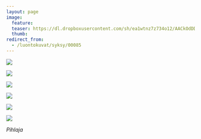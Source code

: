 ```yaml
---
layout: page
image:
  feature:
  teaser: https://dl.dropboxusercontent.com/sh/ea1wtnz7z734o12/AACkOdDD1qwlrKS49QfGwDcMa/luontokuvat/syksy/3/DS39224-245px%20%282%29.jpg
  thumb:
redirect_from:
  - /luontokuvat/syksy/00085
---
```


[![](https://b2.minimuutti.com/file/minimuutti-com/luontokuvat/syksy/3/DS39224-800px.jpg)](https://dl.dropboxusercontent.com/sh/ea1wtnz7z734o12/AACxQByqA7iGsN_Vl5egQO_Ga/luontokuvat/syksy/3/DS39224.jpg)

[![](https://b2.minimuutti.com/file/minimuutti-com/luontokuvat/syksy/3/DS39237-800px.jpg)](https://dl.dropboxusercontent.com/sh/ea1wtnz7z734o12/AABHWaU--3bI3R52ahNZ4z3Ga/luontokuvat/syksy/3/DS39237.jpg)

[![](https://b2.minimuutti.com/file/minimuutti-com/luontokuvat/syksy/3/DS39302-800px.jpg)](https://dl.dropboxusercontent.com/sh/ea1wtnz7z734o12/AACJjkGDdcSLYDcra5D27AHOa/luontokuvat/syksy/3/DS39302.jpg)

[![](https://b2.minimuutti.com/file/minimuutti-com/luontokuvat/syksy/3/DS39278-800px.jpg)](https://dl.dropboxusercontent.com/sh/ea1wtnz7z734o12/AADjcK1xSTVjvmDHANpkpscHa/luontokuvat/syksy/3/DS39278.jpg)

[![](https://b2.minimuutti.com/file/minimuutti-com/luontokuvat/syksy/3/DS39284-800px.jpg)](https://dl.dropboxusercontent.com/sh/ea1wtnz7z734o12/AAC3HsYTUor75rXudch1vJGaa/luontokuvat/syksy/3/DS39284.jpg)

[![](https://b2.minimuutti.com/file/minimuutti-com/luontokuvat/syksy/3/DS39282-800px.jpg)](https://dl.dropboxusercontent.com/sh/ea1wtnz7z734o12/AAAs_xME3jTu6yeD3Caiyv2sa/luontokuvat/syksy/3/DS39282.jpg)

*Pihlaja*
